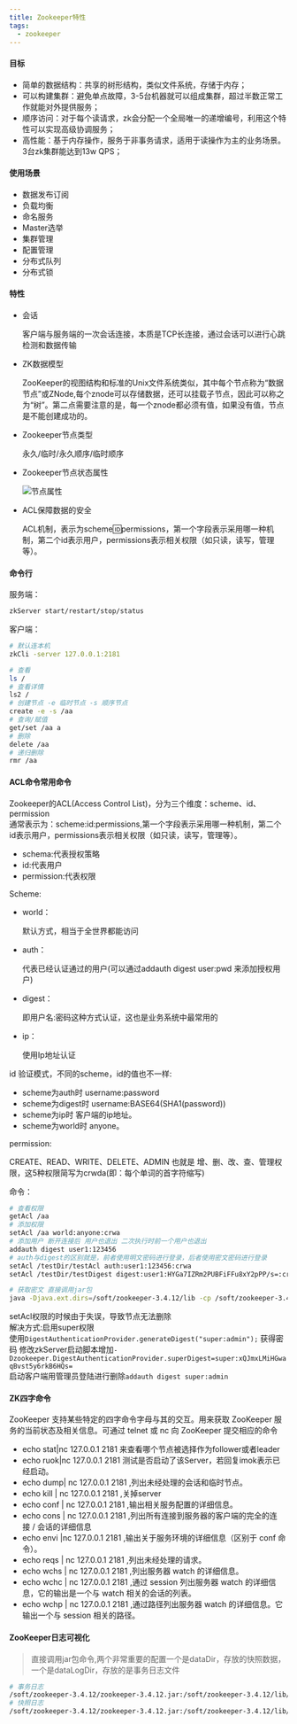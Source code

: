 ```yaml
---
title: Zookeeper特性
tags:
  - zookeeper
---
```


#### 目标

- 简单的数据结构：共享的树形结构，类似文件系统，存储于内存；
- 可以构建集群：避免单点故障，3-5台机器就可以组成集群，超过半数正常工作就能对外提供服务；
- 顺序访问：对于每个读请求，zk会分配一个全局唯一的递增编号，利用这个特性可以实现高级协调服务；
- 高性能：基于内存操作，服务于非事务请求，适用于读操作为主的业务场景。3台zk集群能达到13w QPS；

#### 使用场景

- 数据发布订阅
- 负载均衡
- 命名服务
- Master选举
- 集群管理
- 配置管理
- 分布式队列
- 分布式锁

<!-- more -->  

#### 特性

- 会话

	客户端与服务端的一次会话连接，本质是TCP长连接，通过会话可以进行心跳检测和数据传输

- ZK数据模型

	ZooKeeper的视图结构和标准的Unix文件系统类似，其中每个节点称为“数据节点”或ZNode,每个znode可以存储数据，还可以挂载子节点，因此可以称之为“树”。第二点需要注意的是，每一个znode都必须有值，如果没有值，节点是不能创建成功的。

- Zookeeper节点类型

	永久/临时/永久顺序/临时顺序

- Zookeeper节点状态属性

	![节点属性](http://image.tupelo.top/zk%E8%8A%82%E7%82%B9%E5%B1%9E%E6%80%A7.png)

- ACL保障数据的安全

	ACL机制，表示为scheme:id:permissions，第一个字段表示采用哪一种机制，第二个id表示用户，permissions表示相关权限（如只读，读写，管理等）。

#### 命令行

服务端：

```sh
zkServer start/restart/stop/status
```

客户端：

```sh
# 默认连本机
zkCli -server 127.0.0.1:2181

# 查看
ls /
# 查看详情
ls2 /
# 创建节点 -e 临时节点 -s 顺序节点
create -e -s /aa
# 查询/赋值
get/set /aa a 
# 删除
delete /aa
# 递归删除
rmr /aa
```

#### ACL命令常用命令

Zookeeper的ACL(Access Control List)，分为三个维度：scheme、id、permission		
通常表示为：scheme\:id:permissions,第一个字段表示采用哪一种机制，第二个id表示用户，permissions表示相关权限（如只读，读写，管理等）。

- schema:代表授权策略
- id:代表用户
- permission:代表权限

Scheme:

- world：

	默认方式，相当于全世界都能访问

- auth：

	代表已经认证通过的用户(可以通过addauth digest user:pwd 来添加授权用户)

- digest：

	即用户名:密码这种方式认证，这也是业务系统中最常用的

- ip：

	使用Ip地址认证

id 验证模式，不同的scheme，id的值也不一样:

- scheme为auth时 username:password
- scheme为digest时 username:BASE64(SHA1(password))
- scheme为ip时 客户端的ip地址。
- scheme为world时 anyone。

permission:

CREATE、READ、WRITE、DELETE、ADMIN 也就是 增、删、改、查、管理权限，这5种权限简写为crwda(即：每个单词的首字符缩写)

命令：

```sh
# 查看权限
getAcl /aa
# 添加权限
setAcl /aa world:anyone:crwa
# 添加用户 断开连接后 用户也退出 二次执行时前一个用户也退出
addauth digest user1:123456 
# auth与digest的区别就是，前者使用明文密码进行登录，后者使用密文密码进行登录
setAcl /testDir/testAcl auth:user1:123456:crwa
setAcl /testDir/testDigest digest:user1:HYGa7IZRm2PUBFiFFu8xY2pPP/s=:crwa

# 获取密文 直接调用jar包
java -Djava.ext.dirs=/soft/zookeeper-3.4.12/lib -cp /soft/zookeeper-3.4.12/zookeeper-3.4.12.jar org.apache.zookeeper.server.auth.DigestAuthenticationProvider deer:123456
```

setAcl权限的时候由于失误，导致节点无法删除		
解决方式:启用super权限				
使用```DigestAuthenticationProvider.generateDigest("super:admin");``` 获得密码
修改zkServer启动脚本增加```-Dzookeeper.DigestAuthenticationProvider.superDigest=super:xQJmxLMiHGwaqBvst5y6rkB6HQs=```		
启动客户端用管理员登陆进行删除```addauth digest super:admin```	

#### ZK四字命令

ZooKeeper 支持某些特定的四字命令字母与其的交互。用来获取 ZooKeeper 服务的当前状态及相关信息。可通过 telnet 或 nc 向 ZooKeeper 提交相应的命令

- echo stat|nc 127.0.0.1 2181 来查看哪个节点被选择作为follower或者leader 
- echo ruok|nc 127.0.0.1 2181 测试是否启动了该Server，若回复imok表示已经启动。 
- echo dump| nc 127.0.0.1 2181 ,列出未经处理的会话和临时节点。 
- echo kill | nc 127.0.0.1 2181 ,关掉server 
- echo conf | nc 127.0.0.1 2181 ,输出相关服务配置的详细信息。 
- echo cons | nc 127.0.0.1 2181 ,列出所有连接到服务器的客户端的完全的连接 / 会话的详细信息 
- echo envi |nc 127.0.0.1 2181 ,输出关于服务环境的详细信息（区别于 conf 命令）。 
- echo reqs | nc 127.0.0.1 2181 ,列出未经处理的请求。 
- echo wchs | nc 127.0.0.1 2181 ,列出服务器 watch 的详细信息。 
- echo wchc | nc 127.0.0.1 2181 ,通过 session 列出服务器 watch 的详细信息，它的输出是一个与 watch 相关的会话的列表。 
- echo wchp | nc 127.0.0.1 2181 ,通过路径列出服务器 watch 的详细信息。它输出一个与 session 相关的路径。

#### ZooKeeper日志可视化

> 直接调用jar包命令,两个非常重要的配置一个是dataDir，存放的快照数据，一个是dataLogDir，存放的是事务日志文件


```sh
# 事务日志
/soft/zookeeper-3.4.12/zookeeper-3.4.12.jar:/soft/zookeeper-3.4.12/lib/slf4j-api-1.7.25.jar org.apache.zookeeper.server.LogFormatter log.1
# 快照日志
/soft/zookeeper-3.4.12/zookeeper-3.4.12.jar:/soft/zookeeper-3.4.12/lib/slf4j-api-1.7.25.jar org.apache.zookeeper.server.SnapshotFormatter log.1
```
